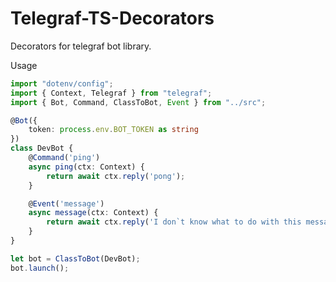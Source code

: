 # Telegraf-TS-Decorators
Decorators for telegraf bot library.

Usage
```typescript
import "dotenv/config";
import { Context, Telegraf } from "telegraf";
import { Bot, Command, ClassToBot, Event } from "../src";

@Bot({
    token: process.env.BOT_TOKEN as string
})
class DevBot {
    @Command('ping')
    async ping(ctx: Context) {
        return await ctx.reply('pong');
    }

    @Event('message')
    async message(ctx: Context) {
        return await ctx.reply('I don`t know what to do with this message');
    }
}

let bot = ClassToBot(DevBot);
bot.launch();
```
